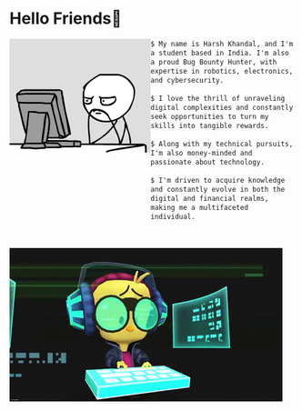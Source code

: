 # Hello Friends👋

<div>
<img align="left" src="https://github.com/Hk-Hacker-Harsh/Hk-Hacker-Harsh/blob/Root/Files/gif2.gif" width="248" height="200" />
</div>

```
$ My name is Harsh Khandal, and I'm a student based in India. I'm also a proud Bug Bounty Hunter, with expertise in robotics, electronics, and cybersecurity.

$ I love the thrill of unraveling digital complexities and constantly seek opportunities to turn my skills into tangible rewards.

$ Along with my technical pursuits, I'm also money-minded and passionate about technology.

$ I'm driven to acquire knowledge and constantly evolve in both the digital and financial realms, making me a multifaceted individual.
```

<br>


<br>

<img align="left" src="https://github.com/Hk-Hacker-Harsh/Hk-Hacker-Harsh/blob/Root/Files/gif1.gif" width="480" height="270" />

<br>


<!--
**Hk-Hacker-Harsh/Hk-Hacker-Harsh** is a ✨ _special_ ✨ repository because its `README.md` (this file) appears on your GitHub profile.

Here are some ideas to get you started:

- 🔭 I’m currently working on ...
- 🌱 I’m currently learning ...
- 👯 I’m looking to collaborate on ...
- 🤔 I’m looking for help with ...
- 💬 Ask me about ...
- 📫 How to reach me: ...
- 😄 Pronouns: ...
- ⚡ Fun fact: ...
-->
